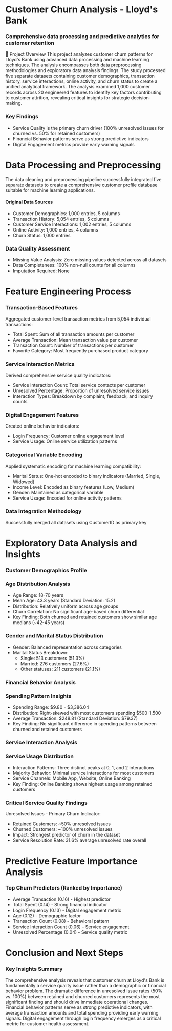 # Customer Churn Analysis - Lloyd's Bank
### Comprehensive data processing and predictive analytics for customer retention
🎯 Project Overview
This project analyzes customer churn patterns for Lloyd's Bank using advanced data processing and machine learning techniques. The analysis encompasses both data preprocessing methodologies and exploratory data analysis findings. The study processed five separate datasets containing customer demographics, transaction history, service interactions, online activity, and churn status to create a unified analytical framework. The analysis examined 1,000 customer records across 20 engineered features to identify key factors contributing to customer attrition, revealing critical insights for strategic decision-making.
### Key Findings
* Service Quality is the primary churn driver (100% unresolved issues for churned vs. 50% for retained customers)
* Financial Behavior patterns serve as strong predictive indicators
* Digital Engagement metrics provide early warning signals


 # Data Processing and Preprocessing
The data cleaning and preprocessing pipeline successfully integrated five separate datasets to create a comprehensive customer profile database suitable for machine learning applications.
#### Original Data Sources
* Customer Demographics: 1,000 entries, 5 columns
* Transaction History: 5,054 entries, 5 columns
* Customer Service Interactions: 1,002 entries, 5 columns
* Online Activity: 1,000 entries, 4 columns
* Churn Status: 1,000 entries
### Data Quality Assessment
* Missing Value Analysis: Zero missing values detected across all datasets
* Data Completeness: 100% non-null counts for all columns
* Imputation Required: None
# Feature Engineering Process
### Transaction-Based Features
Aggregated customer-level transaction metrics from 5,054 individual transactions:

* Total Spent: Sum of all transaction amounts per customer
* Average Transaction: Mean transaction value per customer
* Transaction Count: Number of transactions per customer
* Favorite Category: Most frequently purchased product category

### Service Interaction Metrics
Derived comprehensive service quality indicators:
* Service Interaction Count: Total service contacts per customer
* Unresolved Percentage: Proportion of unresolved service issues
* Interaction Types: Breakdown by complaint, feedback, and inquiry counts
### Digital Engagement Features
Created online behavior indicators:
* Login Frequency: Customer online engagement level
* Service Usage: Online service utilization patterns
### Categorical Variable Encoding
Applied systematic encoding for machine learning compatibility:
* Marital Status: One-hot encoded to binary indicators (Married, Single, Widowed)
* Income Level: Encoded as binary features (Low, Medium)
* Gender: Maintained as categorical variable
* Service Usage: Encoded for online activity patterns
### Data Integration Methodology
Successfully merged all datasets using CustomerID as primary key
# Exploratory Data Analysis and Insights
### Customer Demographics Profile
### Age Distribution Analysis
* Age Range: 18-70 years
* Mean Age: 43.3 years (Standard Deviation: 15.2)
* Distribution: Relatively uniform across age groups
* Churn Correlation: No significant age-based churn differential
* Key Finding: Both churned and retained customers show similar age medians (~42-45 years)
### Gender and Marital Status Distribution
* Gender: Balanced representation across categories
* Marital Status Breakdown:
   * Single: 513 customers (51.3%)
   * Married: 276 customers (27.6%)
   * Other statuses: 211 customers (21.1%)
### Financial Behavior Analysis
### Spending Pattern Insights
* Spending Range: $9.80 - $3,386.04
* Distribution: Right-skewed with most customers spending $500-1,500
* Average Transaction: $248.81 (Standard Deviation: $79.37)
* Key Finding: No significant difference in spending patterns between churned and retained customers
### Service Interaction Analysis
### Service Usage Distribution
* Interaction Patterns: Three distinct peaks at 0, 1, and 2 interactions
* Majority Behavior: Minimal service interactions for most customers
* Service Channels: Mobile App, Website, Online Banking
* Key Finding: Online Banking shows highest usage among retained customers
### Critical Service Quality Findings
Unresolved Issues - Primary Churn Indicator:
* Retained Customers: ~50% unresolved issues
* Churned Customers: ~100% unresolved issues
* Impact: Strongest predictor of churn in the dataset
* Service Resolution Rate: 31.6% average unresolved rate overall
# Predictive Feature Importance Analysis
### Top Churn Predictors (Ranked by Importance)
* Average Transaction (0.16) - Highest predictor
* Total Spent (0.14) - Strong financial indicator
* Login Frequency (0.13) - Digital engagement metric
* Age (0.12) - Demographic factor
* Transaction Count (0.08) - Behavioral pattern
* Service Interaction Count (0.06) - Service engagement
* Unresolved Percentage (0.04) - Service quality metric
#  Conclusion and Next Steps
### Key Insights Summary
The comprehensive analysis reveals that customer churn at Lloyd's Bank is fundamentally a service quality issue rather than a demographic or financial behavior problem. The dramatic difference in unresolved issue rates (50% vs. 100%) between retained and churned customers represents the most significant finding and should drive immediate operational changes.
Financial behavior patterns serve as strong predictive indicators, with average transaction amounts and total spending providing early warning signals. Digital engagement through login frequency emerges as a critical metric for customer health assessment.


